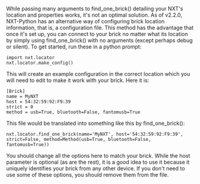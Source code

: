 While passing many arguments to find\_one\_brick() detailing your NXT's location and properties works, it's not an optimal solution. As of v2.2.0, NXT-Python has an alternative way of configuring brick location information, that is, a configuration file. This method has the advantage that once it's set up, you can connect to your brick no matter what its location by simply using find\_one\_brick() with no arguments (except perhaps debug or silent). To get started, run these in a python prompt:

```
import nxt.locator
nxt.locator.make_config()
```

This will create an example configuration in the correct location which you will need to edit to make it work with your brick. Here it is:

```
[Brick]
name = MyNXT
host = 54:32:59:92:F9:39
strict = 0
method = usb=True, bluetooth=False, fantomusb=True
```

This file would be translated into something like this by find\_one\_brick():

```
nxt.locator.find_one_brick(name='MyNXT', host='54:32:59:92:F9:39', strict=False, method=Method(usb=True, bluetooth=False, fantomusb=True))
```

You should change all the options here to match your brick. While the host parameter is optional (as are the rest), it is a good idea to use it because it uniquely identifies your brick from any other device. If you don't need to use some of these options, you should remove them from the file.